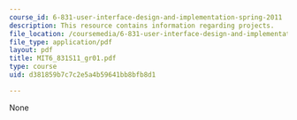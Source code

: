 ```yaml
---
course_id: 6-831-user-interface-design-and-implementation-spring-2011
description: This resource contains information regarding projects.
file_location: /coursemedia/6-831-user-interface-design-and-implementation-spring-2011/d381859b7c7c2e5a4b59641bb8bfb8d1_MIT6_831S11_gr01.pdf
file_type: application/pdf
layout: pdf
title: MIT6_831S11_gr01.pdf
type: course
uid: d381859b7c7c2e5a4b59641bb8bfb8d1

---
```

None